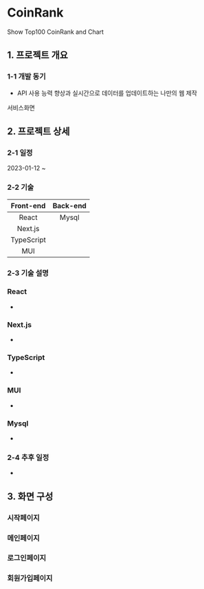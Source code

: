 # CoinRank
Show Top100 CoinRank and Chart

## 1. 프로젝트 개요

### 1-1 개발 동기
- API 사용 능력 향상과 실시간으로 데이터를 업데이트하는 나만의 웹 제작

서비스화면

## 2. 프로젝트 상세

### 2-1 일정
2023-01-12 ~ 
### 2-2 기술

|Front-end|Back-end|
|:---:|:---:|
|React|Mysql|
|Next.js|
|TypeScript|
|MUI|

### 2-3 기술 설명
### React
-

### Next.js
-

### TypeScript
-

### MUI
-

### Mysql
-

### 2-4 추후 일정
-

## 3. 화면 구성
### 시작페이지


### 메인페이지

### 로그인페이지

### 회원가입페이지



